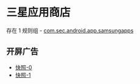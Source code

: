 # 三星应用商店

存在 1 规则组 - [com.sec.android.app.samsungapps](/src/apps/com.sec.android.app.samsungapps.ts)

## 开屏广告

- [快照-0](https://i.gkd.li/import/12674484)
- [快照-1](https://i.gkd.li/import/13324391)

